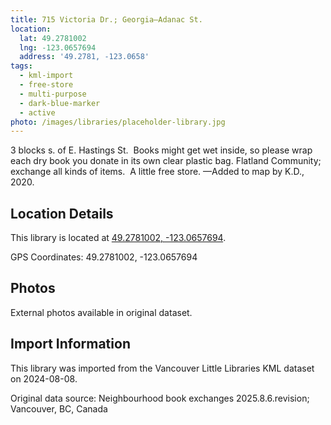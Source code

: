 ```yaml
---
title: 715 Victoria Dr.; Georgia—Adanac St.
location:
  lat: 49.2781002
  lng: -123.0657694
  address: '49.2781, -123.0658'
tags:
  - kml-import
  - free-store
  - multi-purpose
  - dark-blue-marker
  - active
photo: /images/libraries/placeholder-library.jpg
---
```

3 blocks s. of E. Hastings St.  Books might get wet inside, so please wrap each dry book you donate in its own clear plastic bag.
Flatland Community; exchange all kinds of items.  A little free store.
—Added to map by K.D., 2020.

## Location Details

This library is located at [49.2781002, -123.0657694](https://www.google.com/maps?q=49.2781002,-123.0657694).

GPS Coordinates: 49.2781002, -123.0657694

## Photos

External photos available in original dataset.

## Import Information

This library was imported from the Vancouver Little Libraries KML dataset on 2024-08-08.

Original data source: Neighbourhood book exchanges 2025.8.6.revision; Vancouver, BC, Canada
